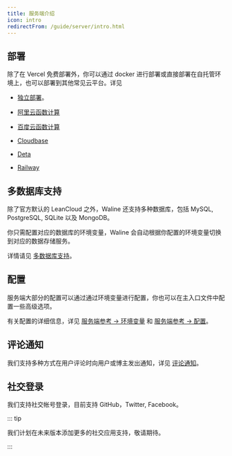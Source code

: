 ```yaml
---
title: 服务端介绍
icon: intro
redirectFrom: /guide/server/intro.html
---
```


## 部署

除了在 Vercel 免费部署外，你可以通过 docker 进行部署或直接部署在自托管环境上，也可以部署到其他常见云平台。详见

- [独立部署](../deploy/vps.md)。

- [阿里云函数计算](../deploy/aliyun-fc.md)

- [百度云函数计算](../deploy/baidu-cfc.md)

- [Cloudbase](../deploy/cloudbase.md)

- [Deta](../deploy/deta.md)

- [Railway](../deploy/railway.md)

## 多数据库支持

除了官方默认的 LeanCloud 之外，Waline 还支持多种数据库，包括 MySQL, PostgreSQL, SQLite 以及 MongoDB。

你只需配置对应的数据库的环境变量，Waline 会自动根据你配置的环境变量切换到对应的数据存储服务。

详情请见 [多数据库支持](../database.md)。

## 配置

服务端大部分的配置可以通过通过环境变量进行配置，你也可以在主入口文件中配置一些高级选项。

有关配置的详细信息，详见 [服务端参考 → 环境变量](../../reference/server/env.md) 和 [服务端参考 → 配置](../../reference/server/config.md)。

## 评论通知

我们支持多种方式在用户评论时向用户或博主发出通知，详见 [评论通知](../features/notification.md)。

## 社交登录

我们支持社交帐号登录，目前支持 GitHub，Twitter, Facebook。

::: tip

我们计划在未来版本添加更多的社交应用支持，敬请期待。

:::
